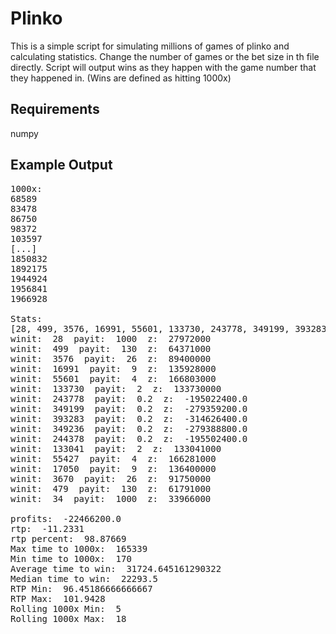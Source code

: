 # Plinko
This is a simple script for simulating millions of games of plinko and calculating statistics.
Change the number of games or the bet size in th file directly.
Script will output wins as they happen with the game number that they happened in. (Wins are defined as hitting 1000x)

## Requirements
numpy

## Example Output
<pre>1000x:
68589
83478
86750
98372
103597
[...]
1850832
1892175
1944924
1956841
1966928

Stats:
[28, 499, 3576, 16991, 55601, 133730, 243778, 349199, 393283, 349236, 244378, 133041, 55427, 17050, 3670, 479, 34]
winit:  28  payit:  1000  z:  27972000
winit:  499  payit:  130  z:  64371000
winit:  3576  payit:  26  z:  89400000
winit:  16991  payit:  9  z:  135928000
winit:  55601  payit:  4  z:  166803000
winit:  133730  payit:  2  z:  133730000
winit:  243778  payit:  0.2  z:  -195022400.0
winit:  349199  payit:  0.2  z:  -279359200.0
winit:  393283  payit:  0.2  z:  -314626400.0
winit:  349236  payit:  0.2  z:  -279388800.0
winit:  244378  payit:  0.2  z:  -195502400.0
winit:  133041  payit:  2  z:  133041000
winit:  55427  payit:  4  z:  166281000
winit:  17050  payit:  9  z:  136400000
winit:  3670  payit:  26  z:  91750000
winit:  479  payit:  130  z:  61791000
winit:  34  payit:  1000  z:  33966000

profits:  -22466200.0
rtp:  -11.2331
rtp percent:  98.87669
Max time to 1000x:  165339
Min time to 1000x:  170
Average time to win:  31724.645161290322
Median time to win:  22293.5
RTP Min:  96.45186666666667
RTP Max:  101.9428
Rolling 1000x Min:  5
Rolling 1000x Max:  18
</pre>
